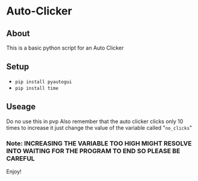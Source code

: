 # Auto-Clicker

## About
This is a basic python script for an Auto Clicker

## Setup
- ```pip install pyautogui```
- ```pip install time```

## Useage
Do no use this in pvp 
Also remember that the auto clicker clicks only 10 times to increase it just change the value of the variable called "`no_clicks`"
### Note: INCREASING THE VARIABLE TOO HIGH MIGHT RESOLVE INTO WAITING FOR THE PROGRAM TO END SO PLEASE BE **CAREFUL**

Enjoy!
